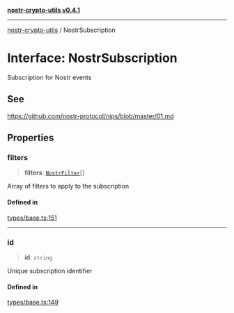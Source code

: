 [**nostr-crypto-utils v0.4.1**](../README.md)

***

[nostr-crypto-utils](../README.md) / NostrSubscription

# Interface: NostrSubscription

Subscription for Nostr events

## See

https://github.com/nostr-protocol/nips/blob/master/01.md

## Properties

### filters

> **filters**: [`NostrFilter`](NostrFilter.md)[]

Array of filters to apply to the subscription

#### Defined in

[types/base.ts:151](https://github.com/HumanjavaEnterprises/nostr-crypto-utils/blob/9c160331e9485dc52c520a832e977c4e54bbdc89/src/types/base.ts#L151)

***

### id

> **id**: `string`

Unique subscription identifier

#### Defined in

[types/base.ts:149](https://github.com/HumanjavaEnterprises/nostr-crypto-utils/blob/9c160331e9485dc52c520a832e977c4e54bbdc89/src/types/base.ts#L149)
